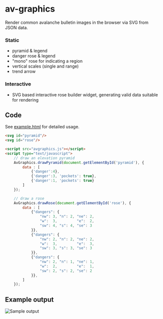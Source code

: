 # av-graphics

Render common avalanche bulletin images in the browser via SVG from JSON data.

### Static

* pyramid & legend
* danger rose & legend
* "mono" rose for indicating a region
* vertical scales (single and range)
* trend arrow

### Interactive

* SVG based interactive rose builder widget, generating valid data suitable for rendering

## Code

See [example.html](example.html) for detailed usage.

```html
<svg id="pyramid"/>
<svg id="rose"/>

<script src="avgraphics.js"></script>
<script type="text/javascript">
    // draw an elevation pyramid
    AvGraphics.drawPyramid(document.getElementById('pyramid'), {
        data : [
            {'danger':4},
            {'danger':3, 'pockets': true},
            {'danger':1, 'pockets': true}
        ]
    });

    // draw a rose
	AvGraphics.drawRose(document.getElementById('rose'), {
		data : [
			{"dangers": {
				"nw": 3, "n": 2, "ne": 2,
				"w":  3,         "e":  2,
				"sw": 4, "s": 4, "se": 3
			}},
			{"dangers": {
				"nw": 2, "n": 2, "ne": 2,
				"w":  3,         "e":  3,
				"sw": 3, "s": 3, "se": 3
			}},
			{"dangers": {
				"nw": 2, "n": 1, "ne": 1,
				"w":  2,         "e":  1,
				"sw": 2, "s": 2, "se": 2
			}},
		]
	});   
```
## Example output

<img src="http://i.imgur.com/HflTd85.png" alt="Sample output" style="max-width: 90%;"/>

